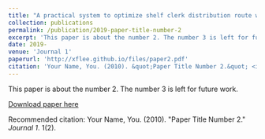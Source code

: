 ```yaml
---
title: "A practical system to optimize shelf clerk distribution route with simulated annealing and grouping genetic algorithm(manuscript)"
collection: publications
permalink: /publication/2019-paper-title-number-2
excerpt: 'This paper is about the number 2. The number 3 is left for future work.'
date: 2019-
venue: 'Journal 1'
paperurl: 'http://xflee.github.io/files/paper2.pdf'
citation: 'Your Name, You. (2010). &quot;Paper Title Number 2.&quot; <i>Journal 1</i>. 1(2).'
---
```

This paper is about the number 2. The number 3 is left for future work.

[Download paper here](http://xflee.github.io/files/paper2.pdf)

Recommended citation: Your Name, You. (2010). "Paper Title Number 2." <i>Journal 1</i>. 1(2).
